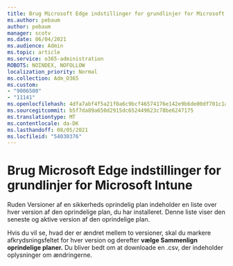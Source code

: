 ```yaml
---
title: Brug Microsoft Edge indstillinger for grundlinjer for Microsoft Intune
ms.author: pebaum
author: pebaum
manager: scotv
ms.date: 06/04/2021
ms.audience: Admin
ms.topic: article
ms.service: o365-administration
ROBOTS: NOINDEX, NOFOLLOW
localization_priority: Normal
ms.collection: Adm_O365
ms.custom:
- "9006500"
- "11141"
ms.openlocfilehash: 4dfa7abf4f5a21f0a6c9bcf46574176e142e9b6de00df701c1a0d3178ac58bd0
ms.sourcegitcommit: b5f7da89a650d2915dc652449623c78be6247175
ms.translationtype: MT
ms.contentlocale: da-DK
ms.lasthandoff: 08/05/2021
ms.locfileid: "54030376"
---
```

# <a name="use-microsoft-edge-baseline-settings-for-microsoft-intune"></a>Brug Microsoft Edge indstillinger for grundlinjer for Microsoft Intune

Ruden Versioner af en sikkerheds oprindelig plan indeholder en liste over hver version af den oprindelige plan, du har installeret. Denne liste viser den seneste og aktive version af den oprindelige plan.

Hvis du vil se, hvad der er ændret mellem to versioner, skal du markere afkrydsningsfeltet for hver version og derefter **vælge Sammenlign oprindelige planer.** Du bliver bedt om at downloade en .csv, der indeholder oplysninger om ændringerne.